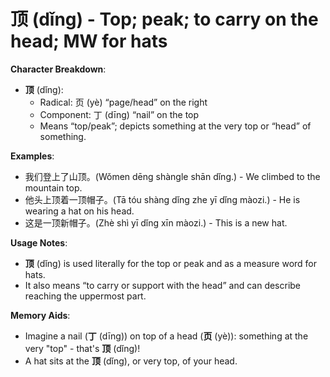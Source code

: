 # **顶 (dǐng) - Top; peak; to carry on the head; MW for hats**

**Character Breakdown**:  
- **顶** (dǐng):
  - Radical: 页 (yè) “page/head” on the right
  - Component: 丁 (dīng) “nail” on the top
  - Means “top/peak”; depicts something at the very top or “head” of something.

**Examples**:  
- 我们登上了山顶。(Wǒmen dēng shàngle shān dǐng.) - We climbed to the mountain top.  
- 他头上顶着一顶帽子。(Tā tóu shàng dǐng zhe yī dǐng màozi.) - He is wearing a hat on his head.  
- 这是一顶新帽子。(Zhè shì yī dǐng xīn màozi.) - This is a new hat.

**Usage Notes**:  
- **顶** (dǐng) is used literally for the top or peak and as a measure word for hats.  
- It also means “to carry or support with the head” and can describe reaching the uppermost part.

**Memory Aids**:  
- Imagine a nail (**丁** (dīng)) on top of a head (**页** (yè)): something at the very "top" - that's **顶** (dǐng)!  
- A hat sits at the **顶** (dǐng), or very top, of your head.